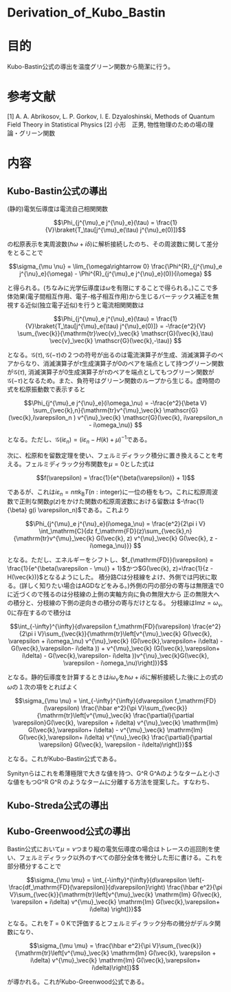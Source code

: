 # Derivation_of_Kubo_Bastin
# 目的
Kubo-Bastin公式の導出を温度グリーン関数から簡潔に行う。
# 参考文献
[1] A. A. Abrikosov, L. P. Gorkov, I. E. Dzyaloshinski, Methods of Quantum Field Theory in Statistical Physics 
[2] 小形　正男, 物性物理のための場の理論・グリーン関数

# 内容
## Kubo-Bastin公式の導出
(静的)電気伝導度は電流自己相関関数
```math
\Phi_{j^{\mu}_e j^{\nu}_e}(\tau) = \frac{1}{V}\braket{T_\tau[j^{\mu}_e(\tau) j^{\nu}_e(0)]}
```
の松原表示を実周波数($`\hbar \omega + i\delta`$)に解析接続したのち、その周波数に関して差分をとることで
```math
\sigma_{\mu \nu} = \lim_{\omega\rightarrow 0} \frac{\Phi^{R}_{j^{\mu}_e j^{\nu}_e}(\omega) - \Phi^{R}_{j^{\mu}_e j^{\nu}_e}(0)}{i\omega}  
```
と得られる。(ちなみに光学伝導度は$`\omega`$を有限にすることで得られる。)ここで多体効果(電子間相互作用、電子-格子相互作用)から生じるバーテックス補正を無視する近似(独立電子近似)を行うと電流相関関数は
```math
\Phi_{j^{\mu}_e j^{\nu}_e}(\tau) = \frac{1}{V}\braket{T_\tau[j^{\mu}_e(\tau) j^{\nu}_e(0)]} = -\frac{e^2}{V} \sum_{\vec{k}}{\mathrm{tr}\vec{v}_\vec{k} \mathscr{G}(\vec{k},\tau) \vec{v}_\vec{k} \mathscr{G}(\vec{k},-\tau)} 
```
となる。$`\mathscr{G}(\tau),\mathscr{G}(-\tau)`$の２つの符号が出るのは電流演算子が生成、消滅演算子のペアからなり、消滅演算子が$`\tau`$生成演算子が$`0`$のペアを端点として持つグリーン関数が$`\mathscr{G}(\tau)`$, 消滅演算子が$`0`$生成演算子が$`\tau`$のペアを端点としてもつグリーン関数が$`\mathscr{G}(-\tau)`$となるため。また、負符号はグリーン関数のループから生じる。虚時間の式を松原振動数で表示すると
```math
\Phi_{j^{\mu}_e j^{\nu}_e}(i\omega_\nu) = -\frac{e^2}{\beta V} \sum_{\vec{k},n}{\mathrm{tr}v^{\mu}_\vec{k} \mathscr{G}(\vec{k},i\varepsilon_n ) v^{\nu}_\vec{k} \mathscr{G}(\vec{k}, i\varepsilon_n - i\omega_\nu)} 
```
となる。ただし、$`\mathscr{G}(i\varepsilon_n) = (i\varepsilon_n - H(k) + \mu)^{-1}`$である。

次に、松原和を留数定理を使い、フェルミディラック積分に置き換えることを考える。フェルミディラック分布関数を$`\mu=0`$とした式は
```math
f(\varepsilon) = \frac{1}{e^{\beta(\varepsilon)} + 1}
```
であるが、これは$`i\varepsilon_n = n \pi k_\mathrm{B} T (n:\mathrm{integer})`$に一位の極をもつ。これに松原周波数で正則な関数$`g(z)`$をかけた関数の松原周波数における留数は
$`-\frac{1}{\beta} g(i \varepsilon_n)`$である。これより
```math
\Phi_{j^{\mu}_e j^{\nu}_e}(i\omega_\nu) = \frac{e^2}{2\pi i V} \int_\mathrm{C}{dz f_\mathrm{FD}(z)\sum_{\vec{k},n}{\mathrm{tr}v^{\mu}_\vec{k} G(\vec{k}, z) v^{\nu}_\vec{k} G(\vec{k}, z - i\omega_\nu)}} 
```
となる。ただし、エネルギーをシフトし、$`f_{\mathrm{FD}}(\varepsilon) = \frac{1}{e^{\beta(\varepsilon - \mu)} + 1}`$かつ$`G(\vec{k}, z)=\frac{1}{z - H(\vec{k})}`$となるようにした。 
積分路Cは分枝線をよけ、外側では円状に取る。(詳しく知りたい場合はAGDなどをみる。)外側の円の部分の寄与は無限遠で0に近づくので残るのは分枝線の上側の実軸方向に負の無限大から
正の無限大への積分と、分枝線の下側の逆向きの積分の寄与だけとなる。
分枝線は$`\mathrm{Im}z = \omega_\nu,0`$に存在するので積分は
```math
\int_{-\infty}^{\infty}{d\varepsilon f_\mathrm{FD}(\varepsilon) \frac{e^2}{2\pi i V}\sum_{\vec{k}}{\mathrm{tr}\left[v^{\mu}_\vec{k} G(\vec{k}, \varepsilon + i\omega_\nu) v^{\nu}_\vec{k} (G(\vec{k},\varepsilon+ i\delta) - G(\vec{k},\varepsilon- i\delta )) + v^{\mu}_\vec{k} (G(\vec{k},\varepsilon+ i\delta) - G(\vec{k},\varepsilon- i\delta ))v^{\nu}_\vec{k}G(\vec{k}, \varepsilon - i\omega_\nu)\right]}}
```
となる。静的伝導度を計算するときは$`i\omega_\nu`$を$`\hbar \omega + i\delta`$に解析接続した後に上の式の$`\omega`$の１次の項をとればよく
```math
\sigma_{\mu \nu} = \int_{-\infty}^{\infty}{d\varepsilon f_\mathrm{FD}(\varepsilon) \frac{\hbar e^2}{\pi V}\sum_{\vec{k}}{\mathrm{tr}\left[v^{\mu}_\vec{k} \frac{\partial}{\partial \varepsilon}G(\vec{k}, \varepsilon + i\delta) v^{\nu}_\vec{k} \mathrm{Im} G(\vec{k},\varepsilon+ i\delta)  - v^{\mu}_\vec{k} \mathrm{Im} G(\vec{k},\varepsilon+ i\delta) v^{\nu}_\vec{k} \frac{\partial}{\partial \varepsilon} G(\vec{k}, \varepsilon - i\delta)\right]}}
```
となる。これがKubo-Bastin公式である。

Synitynらはこれを希薄極限で大きな値を持つ、G^R G^Aのようなタームと小さな値をもつG^R G^R のようなタームに分離する方法を提案した。すなわち、
## Kubo-Streda公式の導出

## Kubo-Greenwood公式の導出
Bastin公式において$`\mu = \nu`$つまり縦の電気伝導度の場合はトレースの巡回則を使い、フェルミディラック以外のすべての部分全体を微分した形に書ける。これを部分積分することで
```math
\sigma_{\mu \mu} = \int_{-\infty}^{\infty}{d\varepsilon \left(-\frac{df_\mathrm{FD}(\varepsilon)}{d\varepsilon}\right) \frac{\hbar e^2}{\pi V}\sum_{\vec{k}}{\mathrm{tr}\left[v^{\mu}_\vec{k} \mathrm{Im} G(\vec{k}, \varepsilon + i\delta) v^{\mu}_\vec{k} \mathrm{Im} G(\vec{k},\varepsilon+ i\delta) \right]}}
```
となる。これを$`T　= 0\ \mathrm{K}`$で評価するとフェルミディラック分布の微分がデルタ関数になり、
```math
\sigma_{\mu \mu} = \frac{\hbar e^2}{\pi V}\sum_{\vec{k}}{\mathrm{tr}\left[v^{\mu}_\vec{k} \mathrm{Im} G(\vec{k}, \varepsilon + i\delta) v^{\mu}_\vec{k} \mathrm{Im} G(\vec{k},\varepsilon+ i\delta)\right]}
```
が導かれる。これがKubo-Greenwood公式である。
